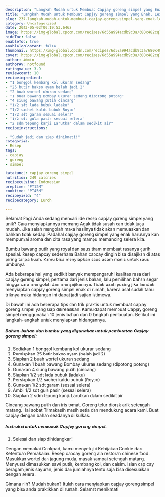 ```yaml
---
description: "Langkah Mudah untuk Membuat Capjay goreng simpel yang Enak, Lezat"
title: "Langkah Mudah untuk Membuat Capjay goreng simpel yang Enak, Lezat"
slug: 235-langkah-mudah-untuk-membuat-capjay-goreng-simpel-yang-enak-lezat
category: Uncategorized
date: 2023-05-02T00:19:53.646Z
image: https://img-global.cpcdn.com/recipes/6d55a994acdb9c3a/680x482cq70/capjay-goreng-simpel-foto-resep-utama.jpg
hideToc: false
enableToc: true
enableTocContent: false
thumbnail: https://img-global.cpcdn.com/recipes/6d55a994acdb9c3a/680x482cq70/capjay-goreng-simpel-foto-resep-utama.jpg
cover: https://img-global.cpcdn.com/recipes/6d55a994acdb9c3a/680x482cq70/capjay-goreng-simpel-foto-resep-utama.jpg
author: Admin
authorAv: notfound
ratingvalue: 3.9
reviewcount: 10
recipeingredient:
- "1 bonggol kembang kol ukuran sedang"
- "25 butir bakso ayam belah jadi 2"
- "2 buah wortel ukuran sedang"
- "1 buah bawang Bombay ukuran sedang dipotong potong"
- "4 siung bawang putih cincang"
- "1/2 sdt lada bubuk ladaku"
- "1/2 sachet kaldu bubuk Royco"
- "1/2 sdt garam sesuai selera"
- "1/2 sdt gula pasir sesuai selera"
- "2 sdm tepung kanji Larutkan dalam sedikit air"
recipeinstructions:

- "Sudah jadi dan siap dinikmati!"
categories:
- Resep
tags:
- capjay
- goreng
- simpel

katakunci: capjay goreng simpel 
nutrition: 249 calories
recipecuisine: Indonesian
preptime: "PT12M"
cooktime: "PT45M"
recipeyield: "4"
recipecategory: Lunch

---
```



Selamat Pagi Anda sedang mencari ide resep capjay goreng simpel yang unik? Cara menyiapkannya memang Agak tidak susah dan tidak juga mudah. Jika salah mengolah maka hasilnya tidak akan memuaskan dan bahkan tidak sedap. Padahal capjay goreng simpel yang enak harusnya kan mempunyai aroma dan cita rasa yang mampu memancing selera kita.


Bumbu bawang putih yang royal dan saus tiram membuat rasanya gurih spesial. Resep capcay sederhana Bahan capcay dingin bisa disajikan di atas piring tanpa kuah. Kamu bisa menyiapkan saus asam manis untuk saus umbunya.

Ada beberapa hal yang sedikit banyak mempengaruhi kualitas rasa dari capjay goreng simpel, pertama dari jenis bahan, lalu pemilihan bahan segar hingga cara mengolah dan menyajikannya. Tidak usah pusing jika hendak menyiapkan capjay goreng simpel enak di rumah, karena asal sudah tahu triknya maka hidangan ini dapat jadi sajian istimewa.


Di bawah ini ada beberapa tips dan trik praktis untuk membuat capjay goreng simpel yang siap dikreasikan. Kamu dapat membuat Capjay goreng simpel menggunakan 10 jenis bahan dan 0 langkah pembuatan. Berikut ini langkah-langkah untuk menyiapkan hidangannya.

<!--inarticleads1-->

##### Bahan-bahan dan bumbu yang digunakan untuk pembuatan Capjay goreng simpel:

1. Sediakan 1 bonggol kembang kol ukuran sedang
1. Persiapkan 25 butir bakso ayam (belah jadi 2)
1. Siapkan 2 buah wortel ukuran sedang
1. Gunakan 1 buah bawang Bombay ukuran sedang (dipotong potong)
1. Gunakan 4 siung bawang putih (cincang)
1. Siapkan 1/2 sdt lada bubuk (ladaku)
1. Persiapkan 1/2 sachet kaldu bubuk (Royco)
1. Gunakan 1/2 sdt garam (sesuai selera)
1. Ambil 1/2 sdt gula pasir (sesuai selera)
1. Siapkan 2 sdm tepung kanji. Larutkan dalam sedikit air


Cincang bawang putih dan iris tomat. Goreng telur diorak arik setengah matang. Hai sobat Trimakasih masih setia dan mendukung acara kami. Buat capjay dengan bahan seadanya di kulkas. 

<!--inarticleads2-->

##### Instruksi untuk memasak Capjay goreng simpel:


1. Selesai dan siap dihidangkan!

Dengan memakai Cookpad, kamu menyetujui Kebijakan Cookie dan Ketentuan Pemakaian. Resep capcay goreng ala restoran chinese food. Masukkan wortel dan jagung muda, masak sampai setengah matang. Menyusul dimasukkan sawi putih, kembang kol, dan caisim. Isian cap cay beragam jenis sayuran, jenis dan jumlahnya tentu saja bisa disesuaikan dengan selera. 

Gimana nih? Mudah bukan? Itulah cara menyiapkan capjay goreng simpel yang bisa anda praktikkan di rumah. Selamat menikmati
